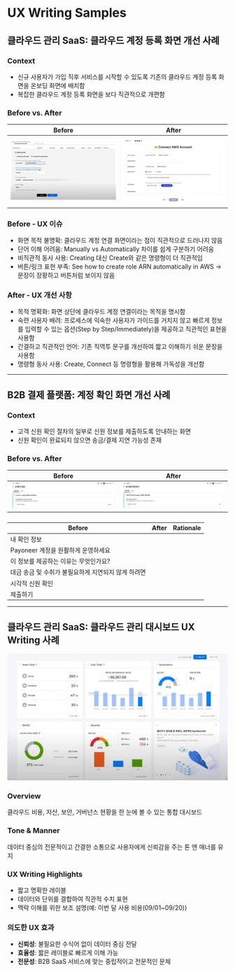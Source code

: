# UX Writing Samples

## 클라우드 관리 SaaS: 클라우드 계정 등록 화면 개선 사례

### Context

- 신규 사용자가 가입 직후 서비스를 시작할 수 있도록 기존의 클라우드 계정 등록 화면을 온보딩 화면에 배치함
- 복잡한 클라우드 계정 등록 화면을 보다 직관적으로 개편함

### Before vs. After

| Before | After |
|--------|-------|
| ![Before](../../assets/aws_before.jpg) | ![After](../../assets/aws_after.jpg) |

### Before - UX 이슈

- 화면 목적 불명확: 클라우드 계정 연결 화면이라는 점이 직관적으로 드러나지 않음
- 단어 이해 어려움: Manually vs Automatically 차이를 쉽게 구분하기 어려움
- 비직관적 동사 사용: Creating 대신 Create와 같은 명령형이 더 직관적임
- 버튼/링크 표현 부족: See how to create role ARN automatically in AWS → 문장이 장황하고 버튼처럼 보이지 않음

### After - UX 개선 사항

- 목적 명확화: 화면 상단에 클라우드 계정 연결이라는 목적을 명시함
- 숙련 사용자 배려: 프로세스에 익숙한 사용자가 가이드를 거치지 않고 빠르게 정보를 입력할 수 있는 옵션(Step by Step/Immediately)을 제공하고 직관적인 표현을 사용함
- 간결하고 직관적인 언어: 기존 직역투 문구를 개선하여 짧고 이해하기 쉬운 문장을 사용함
- 명령형 동사 사용: Create, Connect 등 명령형을 활용해 가독성을 개선함

---

## B2B 결제 플랫폼: 계정 확인 화면 개선 사례

### Context
- 고객 신원 확인 절차의 일부로 신원 정보를 제출하도록 안내하는 화면
- 신원 확인이 완료되지 않으면 송금/결제 지연 가능성 존재

### Before vs. After

| Before | After |
|--------|-------|
| ![Before](../../assets/payoneer_before.jpg) | ![After](../../assets/payoneer_after.jpg) |

###  

| Before | After | Rationale |
|--------|-------|---------------------------------------------|
| 내 확인 정보 | |   |
| Payoneer 계정을 원활하게 운영하세요 | |   |
| 이 정보를 제공하는 이유는 무엇인가요? | |   |
| 대금 송금 및 수취가 불필요하게 지연되지 않게 하려면 | |   |
| 시각적 신원 확인 | |   |
| 제출하기 | |   |

---

## 클라우드 관리 SaaS: 클라우드 관리 대시보드 UX Writing 사례

![Dashboard](../../assets/360_dashboard.jpg)

### Overview

클라우드 비용, 자산, 보안, 거버넌스 현황을 한 눈에 볼 수 있는 통합 대시보드

### Tone & Manner

데이터 중심의 전문적이고 간결한 소통으로 사용자에게 신뢰감을 주는 톤 앤 매너를 유지

### UX Writing Highlights

- 짧고 명확한 레이블
- 데이터와 단위를 결합하여 직관적 수치 표현
- 맥락 이해를 위한 보조 설명(예: 이번 달 사용 비용(09/01~09/20))

### 의도한 UX 효과

- **신뢰성**: 불필요한 수식어 없이 데이터 중심 전달
- **효율성**: 짧은 레이블로 빠르게 이해 가능
- **전문성**: B2B SaaS 서비스에 맞는 중립적이고 전문적인 문체







